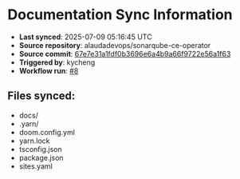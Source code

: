 # Documentation Sync Information

- **Last synced**: 2025-07-09 05:16:45 UTC
- **Source repository**: alaudadevops/sonarqube-ce-operator
- **Source commit**: [67e7e31a1fdf0b3696e6a4b9a66f9722e56a1f63](https://github.com/alaudadevops/sonarqube-ce-operator/commit/67e7e31a1fdf0b3696e6a4b9a66f9722e56a1f63)
- **Triggered by**: kycheng
- **Workflow run**: [#8](https://github.com/alaudadevops/sonarqube-ce-operator/actions/runs/16160940322)

## Files synced:
- docs/
- .yarn/
- doom.config.yml
- yarn.lock
- tsconfig.json
- package.json
- sites.yaml

